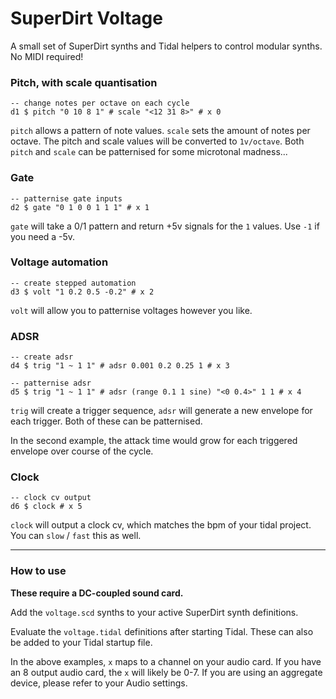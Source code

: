 # SuperDirt Voltage

A small set of SuperDirt synths and Tidal helpers to control modular synths. No MIDI required!

### Pitch, with scale quantisation

```
-- change notes per octave on each cycle
d1 $ pitch "0 10 8 1" # scale "<12 31 8>" # x 0
```

`pitch` allows a pattern of note values. `scale` sets the amount of notes per octave. The pitch and scale values will be converted to `1v/octave`. Both `pitch` and `scale` can be patternised for some microtonal madness...

### Gate

```
-- patternise gate inputs
d2 $ gate "0 1 0 0 1 1 1" # x 1
```

`gate` will take a 0/1 pattern and return +5v signals for the `1` values. Use `-1` if you need a -5v.

### Voltage automation

```
-- create stepped automation
d3 $ volt "1 0.2 0.5 -0.2" # x 2
```

`volt` will allow you to patternise voltages however you like.

### ADSR

```
-- create adsr
d4 $ trig "1 ~ 1 1" # adsr 0.001 0.2 0.25 1 # x 3
```

```
-- patternise adsr
d5 $ trig "1 ~ 1 1" # adsr (range 0.1 1 sine) "<0 0.4>" 1 1 # x 4
```

`trig` will create a trigger sequence, `adsr` will generate a new envelope for each trigger. Both of these can be patternised.

In the second example, the attack time would grow for each triggered envelope over course of the cycle.

### Clock

```
-- clock cv output
d6 $ clock # x 5
```

`clock` will output a clock cv, which matches the bpm of your tidal project. You can `slow` / `fast` this as well.

---

### How to use

**These require a DC-coupled sound card.**

Add the `voltage.scd` synths to your active SuperDirt synth definitions.

Evaluate the `voltage.tidal` definitions after starting Tidal. These can also be added to your Tidal startup file.

In the above examples, `x` maps to a channel on your audio card. If you have an 8 output audio card, the `x` will likely be 0-7. If you are using an aggregate device, please refer to your Audio settings.
